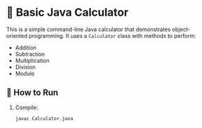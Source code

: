 # 🧮 Basic Java Calculator

This is a simple command-line Java calculator that demonstrates object-oriented programming. It uses a `Calculator` class with methods to perform:

- Addition
- Subtraction
- Multiplication
- Division
- Modulo

## 🚀 How to Run

1. Compile:
   ```bash
   javac Calculator.java
